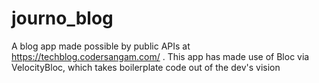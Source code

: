 # journo_blog

A blog app made possible by public APIs at https://techblog.codersangam.com/ .
This app has made use of Bloc via VelocityBloc, which takes boilerplate code out of the dev's vision
